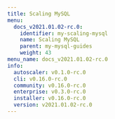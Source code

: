 ```yaml
---
title: Scaling MySQL
menu:
  docs_v2021.01.02-rc.0:
    identifier: my-scaling-mysql
    name: Scaling MySQL
    parent: my-mysql-guides
    weight: 43
menu_name: docs_v2021.01.02-rc.0
info:
  autoscaler: v0.1.0-rc.0
  cli: v0.16.0-rc.0
  community: v0.16.0-rc.0
  enterprise: v0.3.0-rc.0
  installer: v0.16.0-rc.0
  version: v2021.01.02-rc.0
---
```


